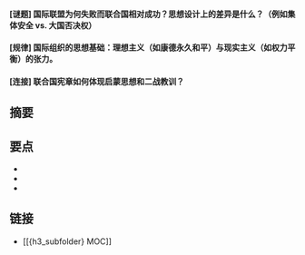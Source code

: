 #### [谜题] 国际联盟为何失败而联合国相对成功？思想设计上的差异是什么？（例如集体安全 vs. 大国否决权）


#### [规律] 国际组织的思想基础：理想主义（如康德永久和平）与现实主义（如权力平衡）的张力。


#### [连接] 联合国宪章如何体现启蒙思想和二战教训？


## 摘要


## 要点

- 
- 
- 

## 链接

- [[{h3_subfolder} MOC]]
